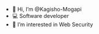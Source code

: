- 👋 Hi, I’m @Kagisho-Mogapi
- 💻 Software developer
- 👀 I’m interested in Web Security

<!---
Kagisho-Mogapi/Kagisho-Mogapi is a ✨ special ✨ repository because its `README.md` (this file) appears on your GitHub profile.
You can click the Preview link to take a look at your changes.
--->
